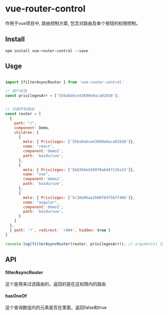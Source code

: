 # vue-router-control

作用于vue项目中, 路由控制方案, 包含对路由及单个按钮的权限控制。


## Install

```
npm install vue-router-control --save
```

## Usge

```javascript

import {filterAsyncRouter } from 'vue-router-control'

// 用户权限
const privilegesArr = ['556a8a6ce43609e0aca02830'];


// 页面所有路由
const router = [
  {
    path: "/",
    component: Demo,
    children: [
      {
        meta: { Privileges: ['556a8a6ce43609e0aca02830']},
        name: "react",
        component:'demo1',
        path: 'baidu/vue',
      },
      {
        meta: { Privileges: ['5b8394ed20078a6d47116a15']},
        name: "vue",
        component:'demo2',
        path: 'baidu/vue',
      },
      {
        meta: { Privileges: ['5c18a96aa2b00f64f5bff40b']},
        name: "augular",
        component:'demo3',
        path: 'baidu/vue',
      }
    ]
  },
  { path: '*', redirect: '/404', hidden: true }
]

console.log(filterAsyncRouter(router, privilegesArr)); // arguments1 页面所有路由 arguments2 用户权限内路由
```
## API

#### filterAsyncRouter
这个是用来过滤路由的，返回的是在这权限内的路由

#### hasOneOf
这个查询数组内的元素是否在里面，返回false和true